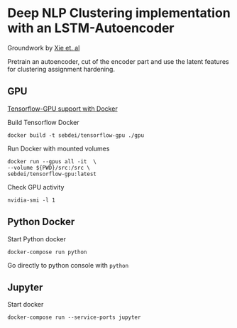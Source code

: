 Deep NLP Clustering implementation with an LSTM-Autoencoder
===============
Groundwork by [Xie et. al](https://arxiv.org/abs/1511.06335)

Pretrain an autoencoder, cut of the encoder part and use the latent features for clustering assignment hardening.


GPU
---------
[Tensorflow-GPU support with Docker](https://www.tensorflow.org/install/docker)

Build Tensorflow Docker 

```
docker build -t sebdei/tensorflow-gpu ./gpu
```

Run Docker with mounted volumes

```
docker run --gpus all -it  \
--volume ${PWD}/src:/src \
sebdei/tensorflow-gpu:latest
```

Check GPU activity
```
nvidia-smi -l 1
```


Python Docker 
------------
Start Python docker


```
docker-compose run python
```

Go directly to python console with `python`


Jupyter
--------
Start docker


```
docker-compose run --service-ports jupyter
```


